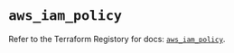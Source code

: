 # `aws_iam_policy`

Refer to the Terraform Registory for docs: [`aws_iam_policy`](https://registry.terraform.io/providers/hashicorp/aws/4.63.0/docs/resources/iam_policy).
